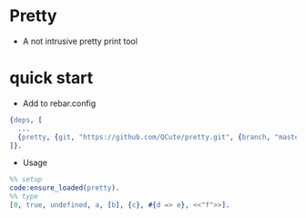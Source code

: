 # Pretty
* A not intrusive pretty print tool

# quick start
* Add to rebar.config
```erlang
{deps, [
  ...
  {pretty, {git, "https://github.com/QCute/pretty.git", {branch, "master"}}}
]}.
```

* Usage 
```erlang
%% setup
code:ensure_loaded(pretty).
%% type
[0, true, undefined, a, [b], {c}, #{d => e}, <<"f">>].
```
